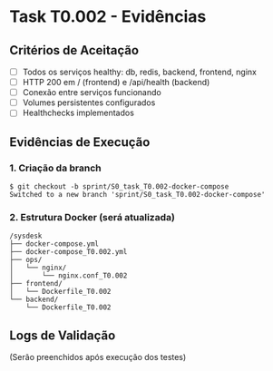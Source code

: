 # Task T0.002 - Evidências

## Critérios de Aceitação
- [ ] Todos os serviços healthy: db, redis, backend, frontend, nginx
- [ ] HTTP 200 em / (frontend) e /api/health (backend)
- [ ] Conexão entre serviços funcionando
- [ ] Volumes persistentes configurados
- [ ] Healthchecks implementados

## Evidências de Execução

### 1. Criação da branch
```
$ git checkout -b sprint/S0_task_T0.002-docker-compose
Switched to a new branch 'sprint/S0_task_T0.002-docker-compose'
```

### 2. Estrutura Docker (será atualizada)
```
/sysdesk
├── docker-compose.yml
├── docker-compose_T0.002.yml
├── ops/
│   └── nginx/
│       └── nginx.conf_T0.002
├── frontend/
│   └── Dockerfile_T0.002
└── backend/
    └── Dockerfile_T0.002
```

## Logs de Validação
(Serão preenchidos após execução dos testes)
